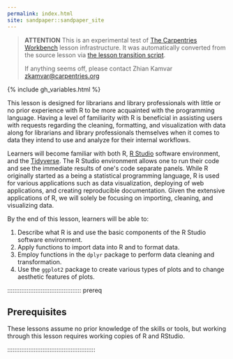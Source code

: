 ```yaml
---
permalink: index.html
site: sandpaper::sandpaper_site
---
```


> **ATTENTION** This is an experimental test of [The Carpentries Workbench](https://carpentries.github.io/workbench) lesson infrastructure.
> It was automatically converted from the source lesson via [the lesson transition script](https://github.com/carpentries/lesson-transition/).
> 
> If anything seems off, please contact Zhian Kamvar [zkamvar@carpentries.org](mailto:zkamvar@carpentries.org)

{% include gh\_variables.html %}

This lesson is designed for librarians and library professionals with little or no prior experience with R to be more acquainted with the programming language. Having a level of familiarity with R is beneficial in assisting users with requests regarding the cleaning, formatting, and visualization with data along for librarians and library professionals themselves when it comes to data they intend to use and analyze for their internal workflows.

Learners will become familiar with both R, [R Studio](https://rstudio.com/) software environment, and the [Tidyverse](https://www.tidyverse.org/). The R Studio environment allows one to run their code and see the immediate results of one's code separate panels. While R originally started as a being a statistical programming language, R is used for various applications such as data visualization, deploying of web applications, and creating reproducible documentation. Given the extensive applications of R, we will solely be focusing on importing, cleaning, and visualizing data.

By the end of this lesson, learners will be able to:

1. Describe what R is and use the basic components of the R Studio software environment.
2. Apply functions to import data into R and to format data.
3. Employ functions in the `dplyr` package to perform data cleaning and transformation.
4. Use the `ggplot2` package to create various types of plots and to change aesthetic features of plots.

::::::::::::::::::::::::::::::::::::::::::  prereq

## Prerequisites

These lessons assume no prior knowledge of the skills or tools, but working through this lesson requires working copies of R and RStudio.

::::::::::::::::::::::::::::::::::::::::::::::::::




